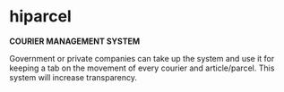 # hiparcel
**COURIER MANAGEMENT SYSTEM**

Government or private companies can take up the system and use it for keeping a tab on the movement of every courier and article/parcel. This system will increase transparency.
